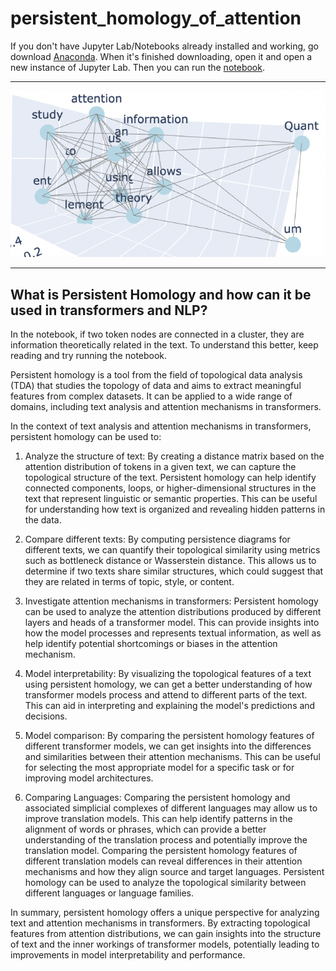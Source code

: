 # persistent_homology_of_attention
If you don't have Jupyter Lab/Notebooks already installed and working, go download [Anaconda](https://www.anaconda.com/). When it's finished downloading, open it and open a new instance of Jupyter Lab. Then you can run the [notebook](https://github.com/Amelie-Schreiber/persistent_homology_of_attention/blob/main/persistent_homology_attention.ipynb).

---

![simplicial_complex_2](https://github.com/Amelie-Schreiber/persistent_homology_of_attention/blob/main/simplicial_complex_2.png)

---
## What is Persistent Homology and how can it be used in transformers and NLP?
In the notebook, if two token nodes are connected in a cluster, they are information theoretically related in the text. To understand this better, keep reading and try running the notebook. 

Persistent homology is a tool from the field of topological data analysis (TDA) that studies the topology of data and aims to extract meaningful features from complex datasets. It can be applied to a wide range of domains, including text analysis and attention mechanisms in transformers.

In the context of text analysis and attention mechanisms in transformers, persistent homology can be used to:

1. Analyze the structure of text: By creating a distance matrix based on the attention distribution of tokens in a given text, we can capture the topological structure of the text. Persistent homology can help identify connected components, loops, or higher-dimensional structures in the text that represent linguistic or semantic properties. This can be useful for understanding how text is organized and revealing hidden patterns in the data.

2. Compare different texts: By computing persistence diagrams for different texts, we can quantify their topological similarity using metrics such as bottleneck distance or Wasserstein distance. This allows us to determine if two texts share similar structures, which could suggest that they are related in terms of topic, style, or content.

3. Investigate attention mechanisms in transformers: Persistent homology can be used to analyze the attention distributions produced by different layers and heads of a transformer model. This can provide insights into how the model processes and represents textual information, as well as help identify potential shortcomings or biases in the attention mechanism.

4. Model interpretability: By visualizing the topological features of a text using persistent homology, we can get a better understanding of how transformer models process and attend to different parts of the text. This can aid in interpreting and explaining the model's predictions and decisions.

5. Model comparison: By comparing the persistent homology features of different transformer models, we can get insights into the differences and similarities between their attention mechanisms. This can be useful for selecting the most appropriate model for a specific task or for improving model architectures.

6. Comparing Languages: Comparing the persistent homology and associated simplicial complexes of different languages may allow us to improve translation models. This can help identify patterns in the alignment of words or phrases, which can provide a better understanding of the translation process and potentially improve the translation model. Comparing the persistent homology features of different translation models can reveal differences in their attention mechanisms and how they align source and target languages. Persistent homology can be used to analyze the topological similarity between different languages or language families.

In summary, persistent homology offers a unique perspective for analyzing text and attention mechanisms in transformers. By extracting topological features from attention distributions, we can gain insights into the structure of text and the inner workings of transformer models, potentially leading to improvements in model interpretability and performance.
